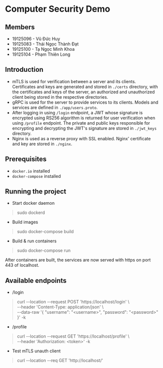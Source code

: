 # Computer Security Demo

## Members

- 19125096 - Vũ Đức Huy
- 19125083 - Thái Ngọc Thành Đạt
- 19125100 - Tạ Ngọc Minh Khoa
- 19125104 - Phạm Thiên Long

## Introduction

- mTLS is used for verification between a server and its clients. Certificates and keys are generated and stored in `./certs` directory, with the certificates and keys of the server, an authorized and unauthorized client being stored in the respective directories.
- gRPC is used for the server to provide services to its clients. Models and services are defined in `./app/users.proto`.
- After logging in using `/login` endpoint, a JWT whose signature is encrypted using RS256 algorithm is returned for user verification when using `/profile` endpoint. The private and public keys responsible for encrypting and decrypting the JWT's signature are stored in `./jwt_keys` directory.
- Nginx is used as a reverse proxy with SSL enabled. Nginx' certificate and key are stored in `./nginx`.

## Prerequisites

- `docker.io` installed
- `docker-compose` installed

## Running the project

- Start docker daemon
> sudo dockerd 

- Build images
> sudo docker-compose build

- Build & run containers
> sudo docker-compose run

After containers are built, the services are now served with https on port 443 of localhost.

## Available endpoints

- /login
> curl --location --request POST 'https://localhost/login' \\\
--header 'Content-Type: application/json' \\\
--data-raw '{
    "username": "\<username\>",
    "password": "\<password\>"
}' -k
- /profile
> curl --location --request GET 'https://localhost/profile' \\\
> --header 'Authorization: \<token\>' -k
- Test mTLS unauth client
> curl --location --req GET 'http://localhost/'
